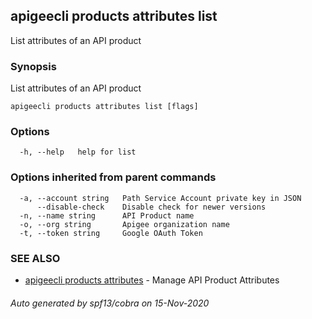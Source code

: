 ## apigeecli products attributes list

List attributes of an API product

### Synopsis

List attributes of an API product

```
apigeecli products attributes list [flags]
```

### Options

```
  -h, --help   help for list
```

### Options inherited from parent commands

```
  -a, --account string   Path Service Account private key in JSON
      --disable-check    Disable check for newer versions
  -n, --name string      API Product name
  -o, --org string       Apigee organization name
  -t, --token string     Google OAuth Token
```

### SEE ALSO

* [apigeecli products attributes](apigeecli_products_attributes.md)	 - Manage API Product Attributes

###### Auto generated by spf13/cobra on 15-Nov-2020
